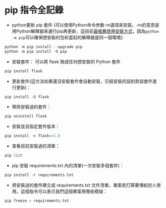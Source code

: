 # pip 指令全記錄

- python更新 pip 套件 (可以使用Python命令参数-m選項来安裝，-m的意思是用Python解釋器來運行pip再更新，這目前[最推薦使用安裝方式](https://zhuanlan.zhihu.com/p/480918238)，因為`python -m pip`可以確保想安裝的包和當前的解釋器是同一個環境):
```python
python -m pip install --upgrade pip
python -m pip install -U pip
```
- 安裝套件： 可以將 flask 換成任何想安裝的 Python 套件
```python
pip install flask
```
- 更新套件(這方法如果還沒安裝套件會自動安裝，已經安裝的話則對該套件進行更新)：
```python
pip install -U flask
```
- 移除安裝過的套件：
```python
pip uninstall flask
```
- 安裝並且指定套件版本：
```python
pip install -v flask==1.0
```
- 查看目前安裝過的清單：
```python
pip list
```
- pip 安裝 requirements.txt 內的清單(一次安裝多個套件)：
```python
pip install -r requirements.txt 
```
- 將安裝過的套件建立成 requirements.txt 文件清單，專案若打算要傳給別人使用，這個指令可以表示我們這個專案用哪些模組：
```python
pip freeze > requirements.txt
```

